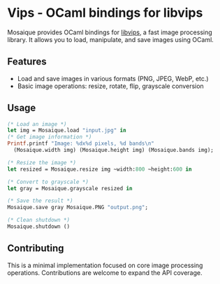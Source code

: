 # Vips - OCaml bindings for libvips

Mosaique provides OCaml bindings for [libvips](https://libvips.github.io/libvips/), a fast image processing library. It allows you to load, manipulate, and save images using OCaml.

## Features

- Load and save images in various formats (PNG, JPEG, WebP, etc.)
- Basic image operations: resize, rotate, flip, grayscale conversion

## Usage

```ocaml
(* Load an image *)
let img = Mosaique.load "input.jpg" in
(* Get image information *)
Printf.printf "Image: %dx%d pixels, %d bands\n" 
  (Mosaique.width img) (Mosaique.height img) (Mosaique.bands img);

(* Resize the image *)
let resized = Mosaique.resize img ~width:800 ~height:600 in

(* Convert to grayscale *)
let gray = Mosaique.grayscale resized in

(* Save the result *)
Mosaique.save gray Mosaique.PNG "output.png";

(* Clean shutdown *)
Mosaique.shutdown ()
```

## Contributing

This is a minimal implementation focused on core image processing operations. Contributions are welcome to expand the API coverage.
